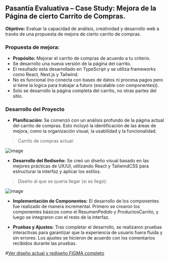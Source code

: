 ## Pasantía Evaluativa – Case Study: Mejora de la Página de cierto Carrito de Compras.

**Objetivo:** Evaluar la capacidad de análisis, creatividad y desarrollo web a través de una propuesta de mejora de cierto carrito de compras.

### Propuesta de mejora:

- **Propósito:** Mejorar el carrito de compras de acuerdo a tu criterio.
- Se desarrollo una nueva versión de la página del carrito.
- El resultado esta desarrollado en TypeScript y se utiliza frameworks como React, Next.js y Tailwind.
- No es funcional (no conecta con bases de datos ni procesa pagos pero si tiene la logica para trabajar a futuro (escalable con componentes)).
- Solo se desarrollo la página completa del carrito, no otras partes del sitio.

### Desarrollo del Proyecto

- **Planificación:** Se comenzó con un análisis profundo de la página actual del carrito de compras. Esto incluyó la identificación de las áreas de mejora, como la organización visual, la usabilidad y la funcionalidad.

> Carrito de compras actual:

![image](https://github.com/user-attachments/assets/25cc09df-2baa-4838-9b58-09ba0df8ad2d)

- **Desarrollo del Rediseño:** Se creó un diseño visual basado en las mejores prácticas de UX/UI, utilizando React y TailwindCSS para estructurar la interfaz y aplicar los estilos.

> Diseño al que se queria llegar (si se llegó):

![image](https://github.com/user-attachments/assets/07b7aee0-692d-4560-9ae7-07b3d1fb9377)

- **Implementación de Componentes:** El desarrollo de los componentes fue realizado de manera incremental. Primero se crearon los componentes básicos como el ResumenPedido y ProductosCarrito, y luego se integraron con el resto de la interfaz.

- **Pruebas y Ajustes:** Tras completar el desarrollo, se realizaron pruebas interactivas para garantizar que la experiencia de usuario fuera fluida y sin errores. Los ajustes se hicieron de acuerdo con los comentarios recibidos durante las pruebas.

#[Ver diseño actual y rediseño FIGMA completo](https://www.figma.com/design/gaU8XekbU2vQ13bUMonSsQ/Carrito-de-compras-LOLO?node-id=0-1&t=pwOgVEZjtTa8Pu2p-1)
